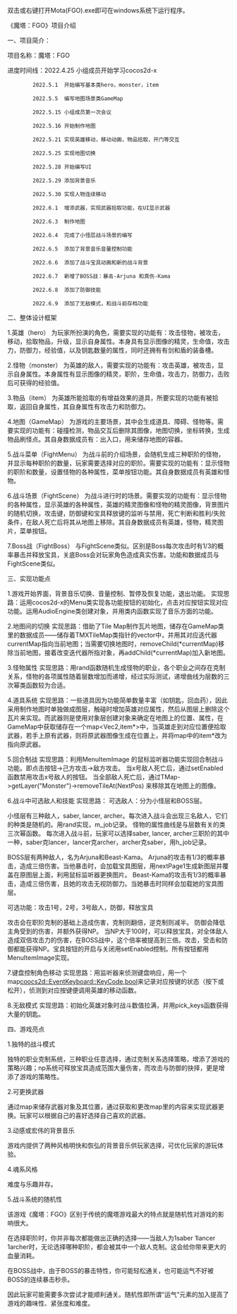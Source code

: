 双击或右键打开Mota(FGO).exe即可在windows系统下运行程序。




《魔塔：FGO》项目介绍

一、项目简介：

项目名称：魔塔：FGO

进度时间线：2022.4.25 小组成员开始学习cocos2d-x

            2022.5.1  开始编写基本类hero，monster，item

            2022.5.5  编写地图场景类GameMap

            2022.5.15 小组成员第一次会议

            2022.5.16 开始制作地图

            2022.5.21 实现英雄移动，移动动画，物品拾取，开门等交互

            2022.5.25 实现地图切换

            2022.5.28 开始编写UI

            2022.5.29 添加背景音乐

            2022.5.30 实现人物连续移动

            2022.6.1  增添武器，实现武器拾取功能，在UI显示武器

            2022.6.3  制作地图        

            2022.6.4  完成了小怪层战斗场景的编写        

            2022.6.5  添加了背景音乐音量控制功能        

            2022.6.6  添加了战斗宝具动画和新的战斗背景        

            2022.6.7  新增了BOSS战：暴击-Arjuna 和真伤-Kama        

            2022.6.8  添加了防御技能       

            2022.6.9  添加了无敌模式，和战斗前存档功能       

二、整体设计框架

1.英雄（hero）
为玩家所扮演的角色，需要实现的功能有：攻击怪物，被攻击，移动，拾取物品，升级，显示自身属性。本身具有显示图像的精灵，生命值，攻击力，防御力，经验值，以及钥匙数量的属性，同时还拥有有剑和盾的装备槽。

2.怪物（monster）
为英雄的敌人，需要实现的功能有：攻击英雄，被攻击，显示自身属性。本身属性有显示图像的精灵，职阶，生命值，攻击力，防御力，击败后可获得的经验值。

3.物品（item）
为英雄所能拾取的有增益效果的道具，所要实现的功能有被拾取，返回自身属性，其自身属性有攻击力和防御力。

4.地图（GameMap）
为游戏的主要场景，其中会生成道具、障碍、怪物等。需要实现的功能有：碰撞检测，物品交互后删除其图像，地图切换，坐标转换，生成物品刷怪点。其自身数据成员有：出入口，用来储存地图的容器。

5.战斗菜单（FightMenu）
为战斗前的介绍场景，会随机生成三种职阶的怪物，并显示每种职阶的数量，玩家需要选择对应的职阶。需要实现的功能有：显示怪物的职阶和数量，设置怪物的各种属性，菜单按钮功能。其自身数据成员有英雄和怪物。

6.战斗场景（FightScene）
为战斗进行时的场景。需要实现的功能有：显示怪物的各种属性，显示英雄的各种属性，英雄的精灵图像和怪物的精灵图像，背景图片的随机切换，攻击键，防御键和宝具释放键的监听与禁用，死亡判断和胜利/失败条件，在敌人死亡后将其从地图上移除。其自身数据成员有英雄，怪物，精灵图片，菜单按钮。

7.Boss战（FightBoss）
与FightScene类似。区别是Boss每次攻击时有1/3的概率暴击并释放宝具，关底Boss会对玩家角色造成真实伤害。功能和数据成员与FightScene类似。

三、实现功能点

1.游戏开始界面，背景音乐切换、音量控制、暂停及恢复功能，退出功能。
实现思路：运用cocos2d-x的Menu类实现各功能按钮的初始化，点击对应按钮实现对应功能。运用AudioEngine类创建对象，并用类内函数实现了音乐方面的功能。

2.地图间的切换
实现思路：借助了Tile Map制作瓦片地图，储存在GameMap类里的数据成员——储存着TMXTileMap类指针的vector中，并用其对应迭代器currentMap指向当前地图；当需要切换地图时，removeChild(*currentMap)移除当前地图，接着改变迭代器所指对象，再addChild(*currentMap)加入新地图。

3.怪物属性
实现思路：用rand函数随机生成怪物的职业，各个职业之间存在克制关系，怪物的各项属性随着层数增加而递增，经过实际测试，递增曲线为层数的三次幂类函数较为合适。

4.道具系统
实现思路：一些道具因为功能简单数量丰富（如钥匙，回血药），因此采用制作地图时单独做成图层，触碰时增加英雄对应属性，然后从图层上删除这个瓦片来实现。而武器则是使用对象层创建对象来确定在地图上的位置、属性，在GameMap中获取储存在一个map<Vec2,item*>中，当英雄走到对应位置便拾取武器，若手上原有武器，则将原武器图像生成在位置上，并将map中的item*改为指向原武器。

5.回合制战
实现思路：利用MenuItemImage 的鼠标监听器功能实现回合制战斗功能。即点击按钮->己方攻击->敌方攻击。
当x号敌人死亡后，通过setEnabled 函数禁用攻击x号敌人的按钮。
当全部敌人死亡后，通过TMap->getLayer("Monster")->removeTileAt(NextPos) 来移除其在地图上的图像。

6.战斗中可选敌人和技能
实现思路：
可选敌人：分为小怪层和BOSS层。

小怪层有三种敌人，saber, lancer, archer。每次进入战斗会出现三名敌人，它们的种类是随机的。用rand实现，m_job记录。
怪物的属性曲线是与层数有关的类三次幂函数。
每次进入战斗前，玩家可以选择saber, lancer, archer三职阶的其中一种，saber克lancer，lancer克archer，archer克saber，用h_job记录。

BOSS层有两种敌人，名为Arjuna和Beast-Kama。
Arjuna的攻击有1/3的概率暴击，造成三倍伤害。当他暴击时，会加载宝具图层，用nextPage1生成新图层并覆盖在原图层上面，利用鼠标监听器更换图片。
Beast-Kama的攻击有1/3的概率暴击，造成三倍伤害，且她的攻击无视防御力。当她暴击时同样会加载她的宝具图层。

可选功能：攻击1号，2号，3号敌人，防御，释放宝具

攻击会在职阶克制的基础上造成伤害，克制则翻倍，逆克制则减半。
防御会降低主角受到的伤害，并额外获得NP。
当NP大于100时，可以释放宝具，对全体敌人造成双倍攻击力的伤害，在BOSS战中，这个倍率被提高到三倍。攻击，受击和防御都能获得NP。宝具按钮的开启与关闭用setEnabled控制。所有按钮都用MenuItemImage实现。

7.键盘控制角色移动
实现思路：用监听器来侦测键盘响应，用一个map<coocs2d::EventKeyboard::KeyCode,bool>来记录对应按键的状态（按下或松开），侦测到对应按键便调用英雄的移动函数。

8.无敌模式
实现思路：初始化英雄对象时战斗数值拉满，并用pick_keys函数获得大量的钥匙。

四、游戏亮点

1.独特的战斗模式

独特的职业克制系统，三种职业任意选择，通过克制关系选择策略，增添了游戏的策略兴趣；np系统可释放宝具造成范围大量伤害，而攻击与防御的抉择，更是增添了游戏的策略性。

2.可更换武器

通过map来储存武器对象及其位置，通过获取和更改map里的内容来实现武器更换。玩家可以根据自己的喜好选择自己喜欢的武器。

3.动感或宏伟的背景音乐

游戏内提供了两种风格明快和恢弘的背景音乐供玩家选择，可优化玩家的游玩体验。

4.魂系风格

难度与乐趣并存。

5.战斗系统的随机性

该游戏《魔塔：FGO》区别于传统的魔塔游戏最大的特点就是随机性对游戏的影响很大。

在选择职阶时，你并非每次都能做出正确的选择——当敌人为1saber 1lancer 1archer时，无论选择哪种职阶，都会被其中一个敌人克制。这会给你带来更大的血量消耗。

在BOSS战中，由于BOSS的暴击特性，你可能轻松通关，也可能运气不好被BOSS的连续暴击秒杀。

因此玩家可能需要多次尝试才能顺利通关。随机性即所谓“运气”元素的加入提高了游戏的趣味性、紧张度和难度。